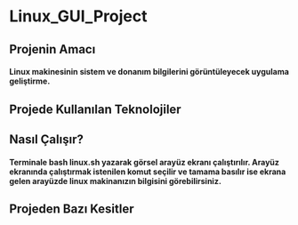 # Linux_GUI_Project

## Projenin Amacı

#### Linux makinesinin sistem ve donanım bilgilerini görüntüleyecek uygulama geliştirme.

## Projede Kullanılan Teknolojiler

#### 

## Nasıl Çalışır?

#### Terminale bash linux.sh yazarak görsel arayüz ekranı çalıştırılır. Arayüz ekranında çalıştırmak istenilen komut seçilir ve tamama basılır ise ekrana gelen arayüzde linux makinanızın bilgisini görebilirsiniz.

## Projeden Bazı Kesitler
